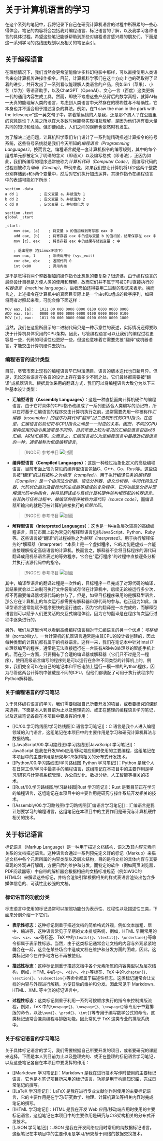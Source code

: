 # 关于计算机语言的学习

在这个系列的笔记中，我将记录下自己在研究计算机语言的过程中所积累的一些心得体会，笔记的内容将会包括我对编程语言、标记语言的了解，以及我学习各种语言的具体过程。希望这些笔记能够帮助到那些对编程语言感兴趣的朋友们。下面是这一系列学习的路线图规划以及相关的笔记索引。

## 关于编程语言

在理想情况下，我们当然会更希望能像许多科幻电影中那样，可以直接使用人类语言来向计算机传递操作指令。目前，计算机科学家们在这个方向上也的确取得了显着的进步，并开发出了一系列看似能理解人类语言的产品，例如Siri（苹果）、小艺（华为）等语音助手，以及ChatGPT（OpenAI）、文心一言（百度）这类更新一代的通用内容生成工具。然而，即使不考虑这些产品背后的数学真相，就算AI有一天真的能理解人类的语言，考虑到人类语言中天然存在的模糊性与不精确性，它本身也并不适合用于描述复杂的算法。例如，在“I saw the man in the park with the telescope”这一英文句子中，拿着望远镜的人是我，还是那个男人？在公园里的究竟是谁？人类之所以在大多数时候能够实现相互理解，是因为他们拥有着大量共同的知识和经验。但即便如此，人们之间的误解也依然时有发生。

为了解决上述问题，计算机科学家们专门设计了一系列能精确描述计算指令的符号系统，这些符号系统就是我们今天所知的*编程语言（Programming Languages）*。换而言之，编程语言就是一套计算机指令的编写规则，其中的每个组成单元都被定义了明确的含义（即语义）以及编写格式（即语法），正因为如此，我们所编写的程序通常被称为*计算机代码（Computer Code）*，而编写代码的过程则被称为*编码（Coding）*。举例来说，如果我们想让计算机将`1`和`2`这两个整数分别存储到`a`和`b`两个变量中，然后对它们执行加法运算，其操作指令在编程语言中的表述可能如下所示：

```assembly
section .data
a dd 1          ; 定义变量 a，并赋值为 1
b dd 2          ; 定义变量 b，并赋值为 2
c dd 0          ; 定义变量 c，并初始化为 0

section .text
global _start

_start:
    mov eax, [a]    ; 将变量 a 的值加载到寄存器 eax 中
    add eax, [b]    ; 将寄存器 eax 中的值与变量 b 的值相加，结果保存在 eax 中
    mov [c], eax    ; 将寄存器 eax 中的结果存储到变量 c 中

    ; 退出程序（在Linux环境下）
    mov eax, 1      ; 系统调用号 (sys_exit)
    xor ebx, ebx    ; 返回代码 0
    int 0x80        ; 调用内核
```

是不是觉得将两个整数相加的操作指令比想象的要复杂？很遗憾，由于编程语言的最终设计目标是方便人类的使用和理解，故而它们并不属于可被CPU直接执行的*机器语言（machine language）*，后者恐怕还得要用二进制的形式来表示。换而言之，上述指令在计算机中的真面目实际上是一个由`0`和`1`组成的数字序列，如果将两者对照起来看，可能会像下面这样：

```plaintext
MOV eax, [a]:   1011 00 000 0000 0000 0100 0000 0000 0000
ADD eax, [b]:   0000 00 000 0000 0000 0100 0000 0000 0100
MOV [c], eax:   1011 00 000 0000 0000 0100 0000 0000 1000
```

当然，我们在这里所展示的二进制代码只是一种示意性的表述，实际情况还得要取决于计算机具体采用的CPU架构。因此，尽管编程语言可以让我们的编程过程更容易一些，代码的可读性也更好一些，但这也意味着它需要先被“翻译”成机器语言，才能交由计算机硬件去执行。

### 编程语言的设计类型

目前，尽管市面上现有的编程语言早已琳琅满目、语言的版本迭代也日新月异。但是，无论这些语言在各自的设计上存在着多少不同之处，它们最终都需要被“翻译”成机器语言。根据具体采用的翻译方式，我们可以将编程语言大致分为以下三种基本设计类型：

- **汇编型语言（Assembly Languages）**：这是一种直接面向计算机硬件的编程语言，由于它将具体的CPU指令改编成了一系列更适合人类编写的助记符，所以在将基于汇编语言的程序交由计算机执行之前，通常需要先用一种被称作*汇编器（assembler）*的程序将其代码“翻译”回二进制形式的CPU指令。在这里，汇编语言的助记符与CPU指令之间是一一对应的关系，因而，不同的CPU架构使用的指令集通常是不同的，目前市面上较为常见的汇编型语言包括x86汇编、ARM汇编等。总而言之，汇编语言被认为是编程语言中最接近机器语言的一种，通常被称为*低级编程语言*。

    > [!NODE] 参考书目
    > ![封面](./img/汇编语言程序设计.jpg)

- **编译型语言（Compiled Languages）**：这是一种经过抽象化定义的高级编程语言，目前市面上较为常见的编译型语言包括C、C++、Go、Rust等。这些语言被“翻译”的过程被称之为*编译（compiled）*。用于执行编译任务的*编译器（Compiler）*是一个由词法分析器、语法分析器、语义分析器、中间代码生成器、代码优化器以及目标代码生成器等组成的复杂程序，它的功能是分析并理解源代码中的指令，并将其翻译成与目标计算机硬件架构相匹配的机器语言。在其执行任务过程中，被编译的程序被称为*源代码（source code）*，而编译器所输出的就是可被计算机直接执行的*机器代码*。

    > [!NODE] 参考书目
    > ![封面](./img/编译原理.jpg)

- **解释型语言（Interpreted Languages）**：这也是一种抽象层次较高的高级编程语言，目前市面上较为常见的解释型语言包括JavaScript、Python、Ruby等。这些语言被“翻译”的过程被称之为*解释（interpreted）*。用于执行解释任务的*解释器（Interpreter）*本质上是一个虚拟程序，它的功能是虚拟一台能直接理解指定高级语言的计算机。换而言之，解释器不会将目标程序的源代码翻译成用机器语言表述的等效程序，它会在“运行程序”的过程中直接逐条分析并执行该源代码中的指令。

    > [!NODE] 参考书目
    > ![封面](./img/计算机程序的构造与解释.jpg)

其中，编译型语言的翻译过程是一次性的，目标程序一旦完成了对源代码的编译，其结果就会以二进制可执行文件袋形式存储在计算机中，后续无论被运行多少次，都不再需要编译器或源代码的参与了。但是，如果目标程序采用的是解释型语言，那么它在计算机上的每次运行都需要有解释器和源代码的参与。也正因为如此，编译型语言通常能赋予程序更快的运行速度，因为它的翻译是一次完成的，而解释型语言则可以赋予人们更灵活的交互式编程体验，因为它的翻译是在程序每次运行过程中逐条进行的。

另外，我们从这里也可以看到高级编程语言相对于汇编语言的另一个优点：*可移植性（portability）*。一台计算机的机器语言通常是由其CPU的设计者创建的，因此每种类型的计算机都有属于的机器语言。这样一来，我们在笔记本中针对Intel i7处理器编写的程序，通常是无法直接运行在一台装有ARMv8处理器的智能手机上的。而在另一方面，只要拥有了合适的编译器或解释器（它们只不过是另一程序），使用高级语言编写的程序则是可以运行在各种不同类型的计算机上的。例如，我们完全可以在自己的笔记本和平板电脑上运行一模一样的Python程序，因为尽管这两台计算机中装载是不同的CPU，但他们都装配了可用于执行该程序的Python解释器。

### 关于编程语言的学习笔记

关于具体编程语言的学习，我们需要根据自己所要开发的项目，或者要研究的课题来选择，下面是本人到目前为止以及整理完的、或正在整理的编程语言学习笔记，以及这些笔记各自在本项目中要发挥的作用：

- [[C/00.学习路线图/学习路线图|C 语言学习笔记]]：C 语言是我个人进入编程领域的入门语言，这组笔记在本项目中的主要作用是学习和研究计算机算法与数据结构。
- [[JavaScript/00.学习路线图/学习路线图|JavaScript 学习笔记]]：JavaScript 是我在开发Web应用/移动端应用时使用的主要编程，这组笔记在本项目中的主要作用是研究与C/S架构相关的分布式开发技术。
- [[Python/00.学习路线图/学习路线图|Python 学习笔记]]：Python 是我个人在日常工作/学习中最拿手的编程语言，这组笔记在本项目中的主要作用是学习/研究与计算机系统管理、办公自动化、数据分析、人工智能等相关的技术。
- [[Rust/00.学习路线图/学习路线图|Rust 学习笔记]]：Rust 是我目前正在学习的编程语言，这组笔记在本项目中的主要作用是研究与操作系统开发相关的技术。
- [[Assembly/00.学习路线图/学习路线图|汇编语言学习笔记]]：汇编语言是我计划要学习的编程语言，这组笔记在本项目中的主要作用是研究与计算机硬件相关的技术。

## 关于标记语言

标记语言（Markup Language）是一种用于描述文档结构、语义及其内容元素间关系的文档描述语言。这种语言会通过一系列预先定义好的标记（Markup）来描述文档中各个元素所属的内容类型以及层次结构，目的是将文档的具体内容与其要呈现的外观进行解耦，方便日后的维护和分发。而特定的软件（例如网页浏览器，PDF阅读器等）中自带的解析器会根据相应的文档标准规范（例如W3C的HTML5）来解读这些标记，并结合渲染引擎根据相关的样式表语言渲染出包含多媒体信息的、可读性比较强的文档。

### 标记语言的功能分类

标志语言中使用的标记通常可以按照功能分为表示性、过程性以及描述性三类，下面来分别介绍一下它们。

- **表示性标志**：这种标记侧重于描述文档的简单格式外观，例如文本加粗、居中、缩进等，这种语言常见于早期的文本排版系统，例如，HTML 早期常用的`<b>`、`<i>`、`<u>`等标签、TeX 中的`\textbf{}`、`\textit{}`、`\underline{}`等命令都属于表示性标志。当然，由于这类标记通常会让文档的内容与外观紧紧地耦合在一起，这会在某些场合中造成文档在维护和分发方面的困难，因此，这类标记如今在许多地方已不再被使用。

- **描述性标志**：这种标记侧重于描述文档中各个元素所属的内容类型以及层次结构，例如，HTML 中的`<p>`、`<div>`、`<h1>`等标签、TeX 中的`\chapter{}`、`\section{}`、`\subsection{}`等命令都属于描述性标志。这类标记通常会让文档的内容与外观进行解耦，方便日后的维护和分发。因此常见于 Markdown、HTML、XML 等主流的标记语言中。

- **过程性标志**：这类标记侧重于利用一系列可按顺序执行的指令来控制排版流程，例如，TeX 中的`\newpage{}`、`\newpage{}`、`\newpage{}`等专用于书籍排版的命令，以及`\sum{}`、`\prod{}`、`\int{}`等专用于编写数学公式的命令。这类标记通常会兼具编程与排版功能，因此常见于 TeX 这类专业的排版系统中。

### 关于标记语言的学习笔记

关于具体标记语言的学习，我们需要根据自己所要开发的项目，或者要研究的课题来选择，下面是本人到目前为止以及整理完的、或正在整理的标记语言学习笔记，以及这些笔记各自在本项目中要发挥的作用：

- [[Markdown 学习笔记]]：Markdown 是我在进行技术写作时使用的主要标记语言，它也是本笔记项目所采用的标记语言，功能是用于构建知识库，完成日常笔记的撰写。
- [[LaTeX 学习笔记]]：LaTeX 是我在进行专业文献创作时使用的主要标记语言，它的主要作用是在学习/研究数学、物理、计算机算法等相关内容时完成笔记的撰写。
- [[HTML 学习笔记]]：HTML 是我在开发 Web 应用/移动端应用时使用的主要标记语言，这组笔记在本项目中的主要作用是研究与C/S架构相关的分布式开发技术。
- [[JSON 学习笔记]]：JSON 是我在开发网络应用时常用的纯数据标记语言，这组笔记在本项目中的主要作用是学习/研究基于网络的数据交换技术。
